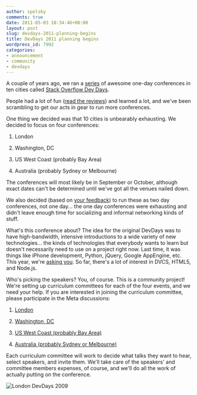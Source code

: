 ```yaml
---
author: spolsky
comments: true
date: 2011-05-03 18:34:46+00:00
layout: post
slug: devdays-2011-planning-begins
title: DevDays 2011 planning begins
wordpress_id: 7992
categories:
- announcement
- community
- devdays
---
```


A couple of years ago, we ran a [series](http://blog.stackoverflow.com/2009/05/stack-overflow-developer-days-conference/) of awesome one-day conferences in ten cities called [Stack Overflow Dev Days](http://devdays.stackoverflow.com).

People had a lot of fun ([read the reviews](http://meta.stackoverflow.com/questions/27633/devdays-2009-reviews-london)) and learned a lot, and we've been scrambling to get our acts in gear to run more conferences.

One thing we decided was that 10 cities is unbearably exhausting. We decided to focus on four conferences:



	
  1. London

	
  2. Washington, DC

	
  3. US West Coast (probably Bay Area)

	
  4. Australia (probably Sydney or Melbourne)


The conferences will most likely be in September or October, although exact dates can't be determined until we've got all the venues nailed down.

We also decided (based on [your feedback](http://meta.stackoverflow.com/questions/86663/devdays-2011-straw-poll-one-day-or-two)) to run these as two day conferences, not one day... the one day conferences were exhausting and didn't leave enough time for socializing and informal networking kinds of stuff.

What's this conference about? The idea for the original DevDays was to have high-bandwidth, intensive introductions to a wide variety of new technologies... the kinds of technologies that everybody wants to learn but doesn't necessarily need to use on a project right now. Last time, it was things like iPhone development, Python, jQuery, Google AppEngine, etc. This year, we're [asking you](http://meta.stackoverflow.com/questions/88052/what-topics-would-you-like-to-learn-at-devdays-2011). So far, there's a lot of interest in DVCS, HTML5, and Node.js.

Who's picking the speakers? You, of course. This is a community project! We're setting up curriculum committees for each of the four events, and we need your help. If you are interested in joining the curriculum committee, please participate in the Meta discussions:



	
  1. [London](http://meta.stackoverflow.com/questions/89728/help-choose-the-speakers-and-talks-for-dev-days-2011-london)

	
  2. [Washington, DC](http://meta.stackoverflow.com/questions/89726/help-choose-the-speakers-and-talks-for-dev-days-2011-washington-dc)

	
  3. [US West Coast (probably Bay Area)](http://meta.stackoverflow.com/questions/89727/help-choose-the-speakers-and-talks-for-dev-days-2011-us-west-coast)

	
  4. [Australia (probably Sydney or Melbourne)](http://meta.stackoverflow.com/questions/89729/help-choose-the-speakers-and-talks-for-dev-days-2011-australia)


Each curriculum committee will work to decide what talks they want to hear, select speakers, and invite them. We'll take care of the speakers' and committee members expenses, of course, and we'll do all the work of actually putting on the conference.

![London DevDays 2009](http://blog.stackoverflow.com/wp-content/uploads/London2009-e1304447642997.jpg)
